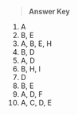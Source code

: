> **Answer Key**
1. A
2. B, E
3. A, B, E, H
4. B, D
5. A, D
6. B, H, I
7. D
8. B, E
9. A, D, F
10. A, C, D, E